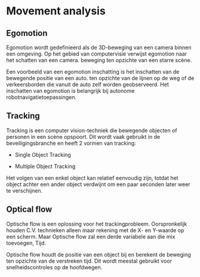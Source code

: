 # Movement analysis

## Egomotion

Egomotion wordt gedefinieerd als de 3D-beweging van een camera binnen een omgeving.
Op het gebied van computervisie verwijst egomotion naar het schatten van een camera. 
beweging ten opzichte van een starre scène.
 
Een voorbeeld van een egomotion inschatting is het inschatten van de bewegende positie van een auto. 
ten opzichte van de lijnen op de weg of de verkeersborden die vanuit de auto zelf worden geobserveerd.
Het inschatten van egomotion is belangrijk bij autonome robotnavigatietoepassingen. 

## Tracking

Tracking is een computer vision-techniek die bewegende objecten of personen in een scène opspoort.
Dit wordt vaak gebruikt in de beveiligingsbranche en heeft 2 vormen van tracking:

- Single Object Tracking

- Multiple Object Tracking

Het volgen van een enkel object kan relatief eenvoudig zijn, totdat het object achter een ander object 
verdwijnt om een paar seconden later weer te verschijnen.

## Optical flow

Optische flow is een oplossing voor het trackingprobleem. Oorspronkelijk houden C.V. technieken alleen maar rekening met de
X- en Y-waarde op een scherm. Maar Optische flow zal een derde variabele aan die mix toevoegen, Tijd.

Optische flow houdt de positie van een object bij en berekent de beweging ten opzichte van de verstreken tijd.
Dit wordt meestal gebruikt voor snelheidscontroles op de hoofdwegen.